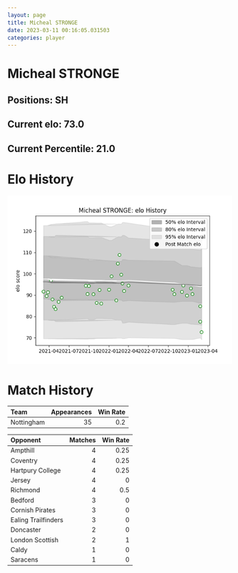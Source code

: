 ```yaml
---  
layout: page  
title: Micheal STRONGE  
date: 2023-03-11 00:16:05.031503  
categories: player  
---
```

# Micheal STRONGE

## Positions: SH

## Current elo: 73.0

## Current Percentile: 21.0

# Elo History


![elo history](history_MichealSTRONGE.png)
# Match History


| Team       |   Appearances |   Win Rate |
|:-----------|--------------:|-----------:|
| Nottingham |            35 |        0.2 |

| Opponent            |   Matches |   Win Rate |
|:--------------------|----------:|-----------:|
| Ampthill            |         4 |       0.25 |
| Coventry            |         4 |       0.25 |
| Hartpury College    |         4 |       0.25 |
| Jersey              |         4 |       0    |
| Richmond            |         4 |       0.5  |
| Bedford             |         3 |       0    |
| Cornish Pirates     |         3 |       0    |
| Ealing Trailfinders |         3 |       0    |
| Doncaster           |         2 |       0    |
| London Scottish     |         2 |       1    |
| Caldy               |         1 |       0    |
| Saracens            |         1 |       0    |